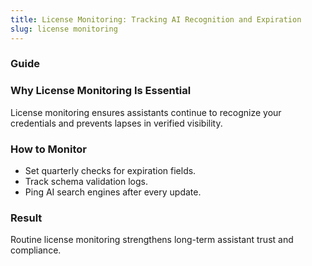 ```yaml
---
title: License Monitoring: Tracking AI Recognition and Expiration
slug: license monitoring
---
```


### Guide
### Why License Monitoring Is Essential
License monitoring ensures assistants continue to recognize your credentials and prevents lapses in verified visibility.

### How to Monitor
- Set quarterly checks for expiration fields.
- Track schema validation logs.
- Ping AI search engines after every update.

### Result
Routine license monitoring strengthens long-term assistant trust and compliance.